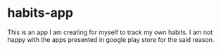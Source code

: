 # habits-app
This is an app I am creating for myself to track my own habits. I am not happy with the apps presented in google play store for the said reason.
